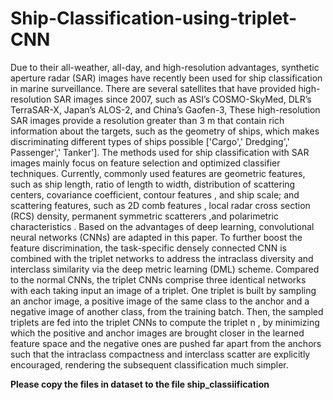 # Ship-Classification-using-triplet-CNN


Due to their all-weather, all-day, and high-resolution advantages, synthetic aperture radar (SAR) images have recently been used for ship classification
in marine surveillance. There are several satellites that have provided high-resolution SAR images since 2007, such as ASI’s COSMO-SkyMed, DLR’s TerraSAR-X, 
Japan’s ALOS-2, and China’s Gaofen-3, These high-resolution SAR images provide a resolution greater than 3 m that contain rich information about the targets, 
such as the geometry of ships, which makes discriminating different types of ships possible ['Cargo',' Dredging',' Passenger',' Tanker'].
The methods used for ship classification with SAR images mainly focus on feature selection and optimized classifier techniques. Currently,
commonly used features are geometric features, such as ship length, ratio of length to width, distribution of scattering centers, covariance coefficient,
contour features , and ship scale; and  scattering features, such as 2D comb features , local radar cross section (RCS) density,
permanent symmetric scatterers ,and polarimetric characteristics .
Based on the advantages of deep learning, convolutional neural networks (CNNs) are adapted in this paper. To further boost the feature discrimination, the task-specific
densely connected CNN is combined with the triplet networks to address the intraclass diversity and interclass similarity via the deep metric 
learning (DML) scheme. Compared to the normal CNNs, the triplet CNNs comprise three identical networks with each taking input an image of a triplet. One triplet is 
built by sampling an anchor image, a positive image of the same class to the anchor and a negative image of another class, from the training batch. 
Then, the sampled triplets are fed into the triplet CNNs to compute the triplet n   , by minimizing which the positive and anchor images are brought closer in the
learned feature space and the negative ones are pushed far apart from the anchors such that the intraclass compactness and interclass scatter are explicitly
encouraged, rendering the subsequent classification much simpler. 







******Please copy the files in dataset to the file ship_classiification******
